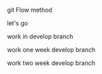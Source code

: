 git Flow method

let's go 

work in develop branch

work one week develop branch

work two week develop branch
